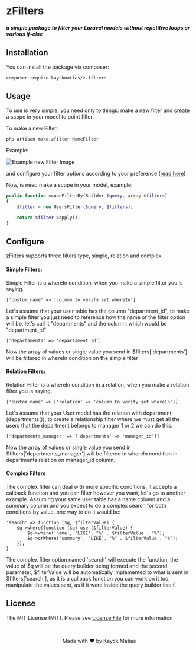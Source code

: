 # zFilters

##### a simple package to filter your Laravel models without repetitive loops or various if-else

## Installation

You can install the package via composer:

```bash
composer require kayckmatias/z-filters
```

## Usage
To use is very simple, you need only to things: make a new filter and create a scope in your model to point filter.

To make a new Filter:

```bash
php artisan make:zfilter NameFilter
```

Example:

![Example new Filter Image](https://i.imgur.com/A6dmq1Q.png)

and configure your filter options according to your preference
([read here](#configure))

Now, is need make a scope in your model, example:
```php
public function scopeFilterBy(Builder $query, array $filters)
{
    $filter = new UsersFilter($query, $filters);

    return $filter->apply();
}
```

## Configure
zFilters supports three filters type, simple, relation and complex.

#### Simple Filters:
Simple Filter is a whereIn condition, when you make a simple filter you is saying.
```
['custom_name' => 'column to verify set whereIn']
```
Let's assume that your user table has the column "department_id", to make a simple filter you just need to reference how the name of the filter option will be, let's call it "departments" and the column, which would be
"department_id"

```
['departaments' => 'departament_id']
```

Now the array of values or single value you send in $filters['departments'] will be filtered in whereIn condition on the simple filter

#### Relation Filters:
Relation Filter is a whereIn condition in a relation, when you make a relation filter you is saying.
```
['custom_name' => ['relation' => 'column to verify set whereIn']]
```
Let's assume that your User model has the relation with department (departments()), to create a relationship filter where we must get all the users that the department belongs to manager 1 or 2 we can do this:

```
['departments_manager' => ['departments' => 'manager_id']]
```

Now the array of values or single value you send in $filters['departments_manager'] will be filtered in whereIn condition in departments relation on manager_id column.

#### Complex Filters
The complex filter can deal with more specific conditions, it accepts a callback function and you can filter however you want, let's go to another example.
Assuming your same user table has a name column and a summary column and you expect to do a complex search for both conditions by value, one way to do it would be:
```
'search' => function ($q, $filterValue) {
    $q->where(function ($q) use ($filterValue) {
        $q->where('name', 'LIKE', "%" . $filterValue . "%");
        $q->orWhere('summary', 'LIKE', "%" . $filterValue . "%");
    });
}
```

The complex filter option named 'search' will execute the function, the value of $q will be the query builder being formed and the second parameter, $filterValue will be automatically implemented to what is sent in $filters['search'], as it is a callback function you can work on it too, manipulate the values sent, as if it were inside the query builder itself.

## License

The MIT License (MIT). Please see [License File](LICENSE.md) for more information

<br />
<p align="center">Made with &hearts; by Kayck Matias</p>